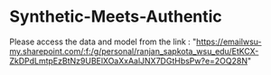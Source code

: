 # Synthetic-Meets-Authentic
Please access the data and model from the link : "https://emailwsu-my.sharepoint.com/:f:/g/personal/ranjan_sapkota_wsu_edu/EtKCX-ZkDPdLmtpEzBtNz9UBElXOaXxAalJNX7DGtHbsPw?e=2OQ28N"
